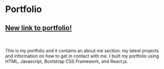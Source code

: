 # Portfolio
## [New link to portfolio!](https://obscure-everglades-64350.herokuapp.com/)
<br>
<br>
This is my portfolio and it contains an about me section, my latest projects and information on how to get in contact with me. I built my portfolio using HTML, Javascript, Bootstrap CSS Framework, and React.js.

